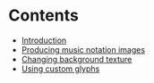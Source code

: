 <div data-no-page-break=""></div>

# Contents

- [Introduction](introduction.md)
- [Producing music notation images](../docs/tutorials/1-producing-music-notation-images.md)
- [Changing background texture](../docs/tutorials/2-changing-background-texture.md)
- [Using custom glyphs](../docs/tutorials/3-using-custom-glyphs.md)

<div style="break-after: page;"></div>
